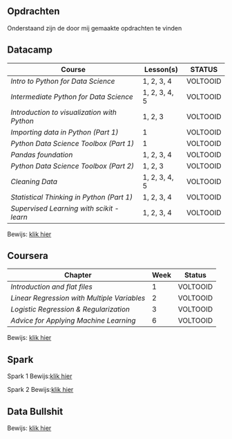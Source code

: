 ## **Opdrachten**
Onderstaand zijn de door mij gemaakte opdrachten te vinden

## **Datacamp**
| Course | Lesson(s) | STATUS |
| --- | --- | --- |
| *Intro to Python for Data Science* | 1, 2, 3, 4 | VOLTOOID |
| *Intermediate Python for Data Science* | 1, 2, 3, 4, 5 | VOLTOOID |
| *Introduction to visualization with Python* | 1, 2, 3 | VOLTOOID |
| *Importing data in Python (Part 1)* | 1 | VOLTOOID |
| *Python Data Science Toolbox (Part 1)* | 1 | VOLTOOID |
| *Pandas foundation* | 1, 2, 3, 4 | VOLTOOID |
| *Python Data Science Toolbox (Part 2)* | 1, 2, 3 | VOLTOOID |
| *Cleaning Data* | 1, 2, 3, 4, 5 | VOLTOOID |
| *Statistical Thinking in Python (Part 1)* | 1, 2, 3, 4 | VOLTOOID |
| *Supervised Learning with scikit - learn* | 1, 2, 3, 4 | VOLTOOID |

Bewijs: [klik hier](https://user-images.githubusercontent.com/31730404/35458027-1edd7b0c-02db-11e8-9de7-4702848869f6.png)

## **Coursera**
| Chapter | Week | Status | 
| --- | --- | --- | 
| *Introduction and flat files* | 1 | VOLTOOID | 
| *Linear Regression with Multiple Variables* | 2 | VOLTOOID | 
| *Logistic Regression & Regularization* | 3 | VOLTOOID | 
| *Advice for Applying Machine Learning* | 6 | VOLTOOID | 

Bewijs: [klik hier](https://user-images.githubusercontent.com/31730404/36172439-2a64b006-1106-11e8-9c11-bab9f29d83b8.png)

## **Spark**
Spark 1
Bewijs:[klik hier](https://github.com/rdlindeboom95/PortfolioKB74/blob/master/Assignment%2B2%2B-%2BSpark%2B-%2BR.D.%2BLindeboom%2B-%2B11057726.md)

Spark 2 
Bewijs:[klik hier](https://github.com/rdlindeboom95/PortfolioKB74/blob/master/Assignment%2B2%2B-%2BSpark%2B-%2BR.D.%2BLindeboom%2B-%2B11057726.md)


## **Data Bullshit**
Bewijs: [klik hier](https://github.com/rdlindeboom95/PortfolioKB74/files/1669024/Opdracht.Calling.out.Data.bullshit.-.Robin.Lindeboom.-.11057726.pdf)

